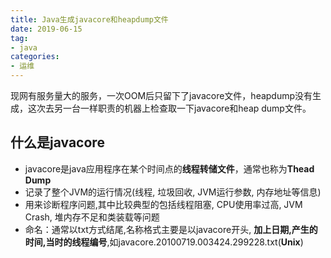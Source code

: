 ```yaml
---
title: Java生成javacore和heapdump文件
date: 2019-06-15
tag: 
- java
categories:
- 运维
---
```

现网有服务量大的服务，一次OOM后只留下了javacore文件，heapdump没有生成，这次去另一台一样职责的机器上检查取一下javacore和heap dump文件。
<!--more-->
## 什么是javacore

-   javacore是java应用程序在某个时间点的**线程转储文件**，通常也称为**Thead Dump**
-   记录了整个JVM的运行情况(线程, 垃圾回收, JVM运行参数, 内存地址等信息)
-   用来诊断程序问题,其中比较典型的包括线程阻塞, CPU使用率过高, JVM Crash, 堆内存不足和类装载等问题
- 命名：通常以txt方式结尾,名称格式主要是以javacore开头, **加上日期,产生的时间,当时的线程编号**,如javacore.20100719.003424.299228.txt(**Unix**)
<!--stackedit_data:
eyJoaXN0b3J5IjpbMTEyODM4ODcyXX0=
-->